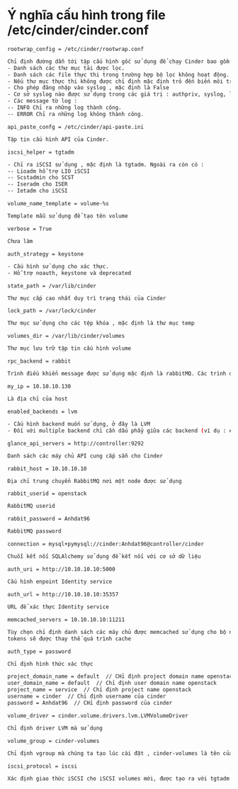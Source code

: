 # Ý nghĩa cấu hình trong file /etc/cinder/cinder.conf

`rootwrap_config = /etc/cinder/rootwrap.conf`

```sh
Chỉ định đường dẫn tới tập cấu hình gốc sử dụng để chạy Cinder bao gồm :
- Danh sách các thư mục tải được lọc.
- Danh sách các file thực thi trong trường hợp bộ lọc không hoạt động.
- Nếu thư mục thực thi không được chỉ định mặc định trỏ đến biến môi trường PATH
- Cho phép đăng nhập vào syslog , mặc định là False
- Cơ sở syslog nào được sử dụng trong các giá trị : authpriv, syslog, local0, local1... mặc định là syslog
- Các message từ log :
-- INFO Chỉ ra những log thành công.
-- ERROR Chỉ ra những log không thành công.
```

`api_paste_confg = /etc/cinder/api-paste.ini`

```sh
Tập tin cấu hình API của Cinder.
```

`iscsi_helper = tgtadm`

```sh
- Chỉ ra iSCSI sử dụng , mặc định là tgtadm. Ngoài ra còn có :
-- Lioadm hỗ trợ LIO iSCSI
-- Scstadmin cho SCST
-- Iseradm cho ISER
-- Ietadm cho iSCSI
```

`volume_name_template = volume-%s`

```sh
Template mẫu sử dụng để tạo tên volume
```

`verbose = True`

```sh
Chưa làm
```

`auth_strategy = keystone`

```sh
- Cấu hình sử dụng cho xác thực.
- Hỗ trợ noauth, keystone và deprecated
```

`state_path = /var/lib/cinder`

```sh
Thư mục cấp cao nhất duy trì trạng thái của Cinder
```

`lock_path = /var/lock/cinder`

```sh
Thư mục sử dụng cho các tệp khóa , mặc định là thư mục temp
```

`volumes_dir = /var/lib/cinder/volumes`

```sh
Thư mục lưu trữ tập tin cấu hình volume
```

`rpc_backend = rabbit`

```sh
Trình điều khiển message được sử dụng mặc định là rabbitMQ. Các trình điều khiển khác bao gồm qpid và zmq
```

`my_ip = 10.10.10.130`

```sh
Là địa chỉ của host
```

`enabled_backends = lvm`

```sh
- Cấu hình backend muốn sử dụng, ở đây là LVM
- Đối với multiple backend chỉ cần dấu phẩy giữa các backend (ví dụ : enable_backends = lvm,nfs,glusterfs)
```

`glance_api_servers = http://controller:9292`

```sh
Danh sách các máy chủ API cung cấp sẵn cho Cinder
```

`rabbit_host = 10.10.10.10`

```sh
Địa chỉ trung chuyển RabbitMQ nơi một node được sử dụng
```

`rabbit_userid = openstack`

```sh
RabbitMQ userid
```

`rabbit_password = Anhdat96`

```sh
RabbitMQ password
```

`connection = mysql+pymysql://cinder:Anhdat96@controller/cinder`

```sh
Chuỗi kết nối SQLAlchemy sử dụng để kết nối với cơ sở dữ liệu
```

`auth_uri = http://10.10.10.10:5000`

```sh
Cấu hình enpoint Identity service
```

`auth_url = http://10.10.10.10:35357`

```sh
URL để xác thực Identity service
```

`memcached_servers = 10.10.10.10:11211`

```sh
Tùy chọn chỉ định danh sách các máy chủ được memcached sử dụng cho bộ nhớ đệm. Nếu không được xác định, 
tokens sẽ được thay thế quá trình cache
```

`auth_type = password`

```sh
Chỉ định hình thức xác thực
```

```sh
project_domain_name = default  // CHỉ định project domain name openstack
user_domain_name = default  // Chỉ định user domain name openstack
project_name = service  // Chỉ định project name openstack
username = cinder  // Chỉ định username của cinder
password = Anhdat96  // CHỉ định password của cinder
```

`volume_driver = cinder.volume.drivers.lvm.LVMVolumeDriver`

```sh
Chỉ định driver LVM mà sử dụng
```

`volume_group = cinder-volumes`

```sh
Chỉ định vgroup mà chúng ta tạo lúc cài đặt , cinder-volumes là tên của vgroup
```

`iscsi_protocol = iscsi`

```sh
Xác định giao thức iSCSI cho iSCSI volumes mới, được tạo ra với tgtadm hoặc lioadm. Để kích hoạt RDMA , tham số lên lên được đặt là "iser" . Hỗ trợ cho giao thức iSCSI giá trị là "iscsi" và "iser"
```
